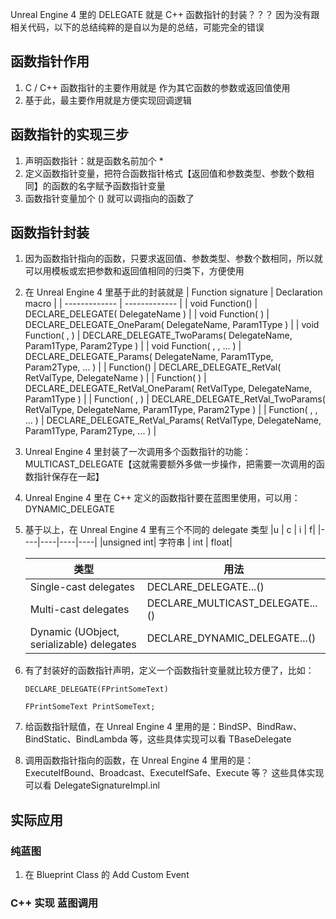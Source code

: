 Unreal Engine 4 里的 DELEGATE 就是 C++ 函数指针的封装？？？ 因为没有跟相关代码，以下的总结纯粹的是自以为是的总结，可能完全的错误

## 函数指针作用
1. C / C++ 函数指针的主要作用就是 作为其它函数的参数或返回值使用
2. 基于此，最主要作用就是方便实现回调逻辑

## 函数指针的实现三步
 1. 声明函数指针：就是函数名前加个 * 
 2. 定义函数指针变量，把符合函数指针格式【返回值和参数类型、参数个数相同】的函数的名字赋予函数指针变量
 3. 函数指针变量加个 () 就可以调指向的函数了

## 函数指针封装
 1. 因为函数指针指向的函数，只要求返回值、参数类型、参数个数相同，所以就可以用模板或宏把参数和返回值相同的归类下，方便使用
 2. 在 Unreal Engine 4 里基于此的封装就是
    | Function signature        | Declaration macro |
    | -------------             | -------------     |
    | void Function()									|	DECLARE_DELEGATE( DelegateName ) |
	| void Function( <Param1> )							|	DECLARE_DELEGATE_OneParam( DelegateName, Param1Type ) |
	| void Function( <Param1>, <Param2> )				|	DECLARE_DELEGATE_TwoParams( DelegateName, Param1Type, Param2Type ) |
	| void Function( <Param1>, <Param2>, ... )			|	DECLARE_DELEGATE_<Num>Params( DelegateName, Param1Type, Param2Type, ... ) |
	| <RetVal> Function()								|	DECLARE_DELEGATE_RetVal( RetValType, DelegateName ) |
	| <RetVal> Function( <Param1> )						|	DECLARE_DELEGATE_RetVal_OneParam( RetValType, DelegateName, Param1Type ) |
	| <RetVal> Function( <Param1>, <Param2> )			|	DECLARE_DELEGATE_RetVal_TwoParams( RetValType, DelegateName, Param1Type, Param2Type ) |
	| <RetVal> Function( <Param1>, <Param2>, ... )		|	DECLARE_DELEGATE_RetVal_<Num>Params( RetValType, DelegateName, Param1Type, Param2Type, ... ) |
 3. Unreal Engine 4 里封装了一次调用多个函数指针的功能：MULTICAST_DELEGATE【这就需要额外多做一步操作，把需要一次调用的函数指针保存在一起】
 4. Unreal Engine 4 里在 C++ 定义的函数指针要在蓝图里使用，可以用：DYNAMIC_DELEGATE
 5. 基于以上，在 Unreal Engine 4 里有三个不同的 delegate 类型
    |u | c | i | f|
	|----|----|----|----|
	|unsigned int| 字符串 | int | float|

    | 类型 | 用法 |
    |-------------|-------------|
    |Single-cast delegates | DECLARE_DELEGATE...() |
    |Multi-cast delegates									|	DECLARE_MULTICAST_DELEGATE...() |
    |Dynamic (UObject, serializable) delegates				|	DECLARE_DYNAMIC_DELEGATE...() |
 6. 有了封装好的函数指针声明，定义一个函数指针变量就比较方便了，比如：
    ~~~
    DECLARE_DELEGATE(FPrintSomeText)
    
    FPrintSomeText PrintSomeText;
    ~~~
 7. 给函数指针赋值，在 Unreal Engine 4 里用的是：BindSP、BindRaw、BindStatic、BindLambda 等，这些具体实现可以看 TBaseDelegate
 8. 调用函数指针指向的函数，在 Unreal Engine 4 里用的是：ExecuteIfBound、Broadcast、ExecuteIfSafe、Execute 等？ 这些具体实现可以看 DelegateSignatureImpl.inl

## 实际应用
### 纯蓝图
1. 在 Blueprint Class 的 Add Custom Event

### C++ 实现 蓝图调用

